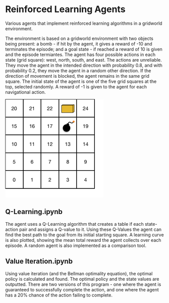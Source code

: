 # Reinforced Learning Agents
Various agents that implement reinforced learning algorithms in a gridworld environment.

The environment is based on a gridworld environment with two objects being present: a bomb - if hit by the agent, it gives a reward of -10 and terminates the episode; and a goal state - if reached a reward of 10 is given and the episode termiantes. The agent has four possible actions in each state (grid square): west, north, south, and east. The actions are unreliable. They move the agent in the intended direction with probability 0.8, and with probability 0.2, they move the agent in a random other direction. If the direction of movement is blocked, the agent remains in the same grid square. The initial state of the agent is one of the five grid squares at the top, selected randomly. A reward of -1 is given to the agent for each navigational action. 

![gridworld environment](https://github.com/fj317/ReinforcedLearningAgents/blob/main/img/bombs%20and%20gold%20numbers.png)

## Q-Learning.ipynb
The agent uses a Q-Learning algorithm that creates a table if each state-action pair and assigns a Q-value to it. Using these Q-Values the agent can find the best path to the goal from its initial starting square. A learning curve is also plotted, showing the mean total reward the agent collects over each episode. A random agent is also implemented as a comparison tool.

## Value Iteration.ipynb
Using value iteration (and the Bellman optimality equation), the optimal policy is calculated and found. The optimal policy and the state values are outputted. There are two versions of this program - one where the agent is guaranteed to successfully complete the action, and one where the agent has a 20% chance of the action failing to complete.
